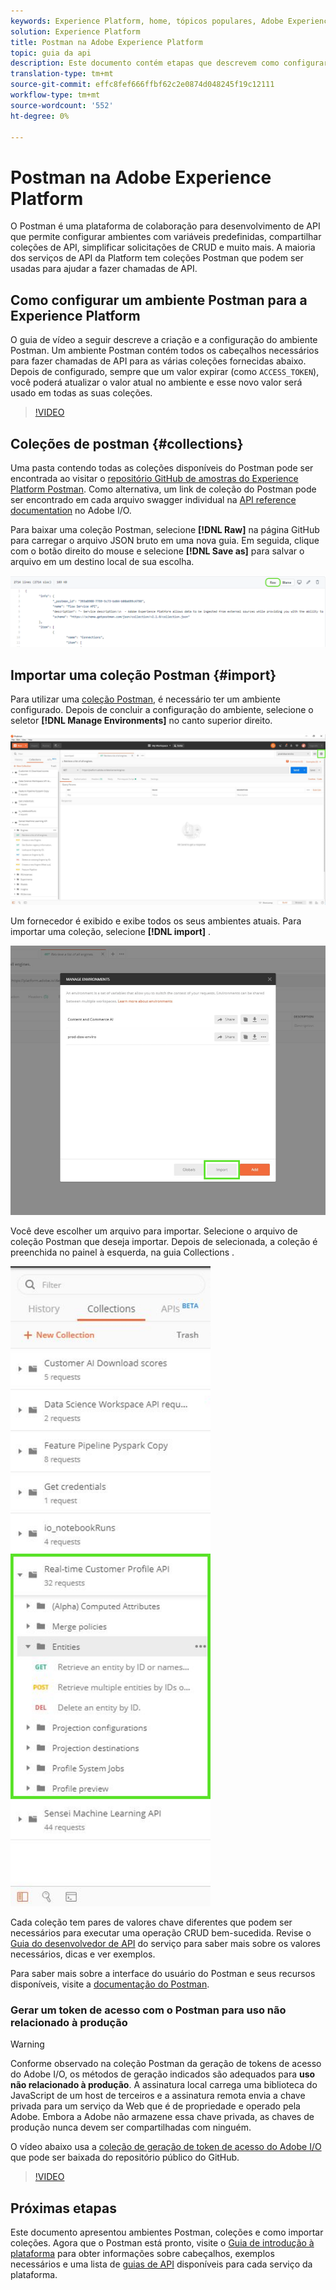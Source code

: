 ```yaml
---
keywords: Experience Platform, home, tópicos populares, Adobe Experience Platform, guia da api, guia da api da plataforma, introdução à plataforma, guia do desenvolvedor
solution: Experience Platform
title: Postman na Adobe Experience Platform
topic: guia da api
description: Este documento contém etapas que descrevem como configurar um ambiente Postman, importar coleções Postman e uma lista de coleções disponíveis para cada serviço da Plataforma.
translation-type: tm+mt
source-git-commit: effc8fef666ffbf62c2e0874d048245f19c12111
workflow-type: tm+mt
source-wordcount: '552'
ht-degree: 0%

---
```



# Postman na Adobe Experience Platform

O Postman é uma plataforma de colaboração para desenvolvimento de API que permite configurar ambientes com variáveis predefinidas, compartilhar coleções de API, simplificar solicitações de CRUD e muito mais. A maioria dos serviços de API da Platform tem coleções Postman que podem ser usadas para ajudar a fazer chamadas de API.

## Como configurar um ambiente Postman para a Experience Platform

O guia de vídeo a seguir descreve a criação e a configuração do ambiente Postman. Um ambiente Postman contém todos os cabeçalhos necessários para fazer chamadas de API para as várias coleções fornecidas abaixo. Depois de configurado, sempre que um valor expirar (como `ACCESS_TOKEN`), você poderá atualizar o valor atual no ambiente e esse novo valor será usado em todas as suas coleções.

>[!VIDEO](https://video.tv.adobe.com/v/28832)

## Coleções de postman {#collections}

Uma pasta contendo todas as coleções disponíveis do Postman pode ser encontrada ao visitar o [repositório GitHub de amostras do Experience Platform Postman](https://github.com/adobe/experience-platform-postman-samples/tree/master/apis/experience-platform). Como alternativa, um link de coleção do Postman pode ser encontrado em cada arquivo swagger individual na [API reference documentation](http://www.adobe.com/go/platform-api-reference-en) no Adobe I/O.

Para baixar uma coleção Postman, selecione **[!DNL Raw]** na página GitHub para carregar o arquivo JSON bruto em uma nova guia. Em seguida, clique com o botão direito do mouse e selecione **[!DNL Save as]** para salvar o arquivo em um destino local de sua escolha.

![JSON bruto](./images/api-guide/raw-collection.PNG)

## Importar uma coleção Postman {#import}

Para utilizar uma [coleção Postman](#collections), é necessário ter um ambiente configurado. Depois de concluir a configuração do ambiente, selecione o seletor **[!DNL Manage Environments]** no canto superior direito.

![gerenciar seletor de ambiente](./images/api-guide/environment-selector.png)

Um fornecedor é exibido e exibe todos os seus ambientes atuais. Para importar uma coleção, selecione **[!DNL import]** .

![botão importar](./images/api-guide/import-collection.png)

Você deve escolher um arquivo para importar. Selecione o arquivo de coleção Postman que deseja importar. Depois de selecionada, a coleção é preenchida no painel à esquerda, na guia Collections .

![coleção preenchida](./images/api-guide/imported-collection.png)

Cada coleção tem pares de valores chave diferentes que podem ser necessários para executar uma operação CRUD bem-sucedida. Revise o [Guia do desenvolvedor de API](api-guide.md#api-guides) do serviço para saber mais sobre os valores necessários, dicas e ver exemplos.

Para saber mais sobre a interface do usuário do Postman e seus recursos disponíveis, visite a [documentação do Postman](https://learning.postman.com/docs/getting-started/navigating-postman/).

### Gerar um token de acesso com o Postman para uso não relacionado à produção

>[!WARNING]
>
>Conforme observado na coleção Postman da geração de tokens de acesso do Adobe I/O, os métodos de geração indicados são adequados para **uso não relacionado à produção**. A assinatura local carrega uma biblioteca do JavaScript de um host de terceiros e a assinatura remota envia a chave privada para um serviço da Web que é de propriedade e operado pela Adobe. Embora a Adobe não armazene essa chave privada, as chaves de produção nunca devem ser compartilhadas com ninguém.

O vídeo abaixo usa a [coleção de geração de token de acesso do Adobe I/O](https://github.com/adobe/experience-platform-postman-samples/blob/master/apis/ims/Adobe%20IO%20Access%20Token%20Generation.postman_collection.json) que pode ser baixada do repositório público do GitHub.

>[!VIDEO](https://video.tv.adobe.com/v/29698/?quality=12&learn=on)

## Próximas etapas

Este documento apresentou ambientes Postman, coleções e como importar coleções. Agora que o Postman está pronto, visite o [Guia de introdução à plataforma](api-guide.md) para obter informações sobre cabeçalhos, exemplos necessários e uma lista de [guias de API](api-guide.md#api-guides) disponíveis para cada serviço da plataforma.